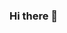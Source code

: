 ### Hi there 👋

<!--
**Trapaster/Trapaster** is a ✨ _special_ ✨ repository because its `README.md` (this file) appears on your GitHub profile.

Here are some ideas to get you started:

- 🔭 I’m currently working on ...what am told
- 🌱 I’m currently learning ...how to be a good boi
- 👯 I’m looking to collaborate on ...anything
- 🤔 I’m looking for help with ...bot makin
- 💬 Ask me about ...anything
- 📫 How to reach me: ...https://wa.me/+265994894966
- 😄 Pronouns: ...🙆‍♂️
- ⚡ Fun fact: ...nothing fun
-->
